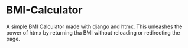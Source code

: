 # BMI-Calculator

A simple BMI Calculator made with django and htmx. This unleashes the power of htmx by returning tha BMI without reloading or redirecting the page.    
